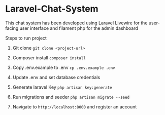 # Laravel-Chat-System

This chat system has been developed using Laravel Livewire for the user-facing user interface and filament php for the admin dashboard

Steps to run project

1. Git clone `git clone <project-url>`

2. Composer install `composer install`

3. Copy .env.example to .env `cp .env.example .env`

4. Update .env and set database credentials

5. Generate laravel Key `php artisan key:generate`

6. Run migrations and seeder `php artisan migrate --seed`

7. Navigate to `http://localhost:8000` and register an account